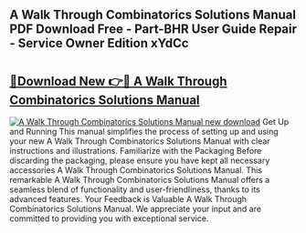 ## A Walk Through Combinatorics Solutions Manual PDF Download Free - Part-BHR User Guide Repair - Service Owner Edition xYdCc

# <h2><a href="http://bc258.oget.top/?id=A+Walk+Through+Combinatorics+Solutions+Manual">🔗Download New 👉🔴 A Walk Through Combinatorics Solutions Manual</a></h2>

[![A Walk Through Combinatorics Solutions Manual new download](https://i.imgur.com/5g1atiW.png)](http://bc258.oget.top/?id=A+Walk+Through+Combinatorics+Solutions+Manual)
Get Up and Running This manual simplifies the process of setting up and using your new A Walk Through Combinatorics Solutions Manual with clear instructions and illustrations. Familiarize with the Packaging Before discarding the packaging, please ensure you have kept all necessary accessories A Walk Through Combinatorics Solutions Manual. This remarkable A Walk Through Combinatorics Solutions Manual offers a seamless blend of functionality and user-friendliness, thanks to its advanced features. Your Feedback is Valuable A Walk Through Combinatorics Solutions Manual. We appreciate your input and are committed to providing you with exceptional service.
